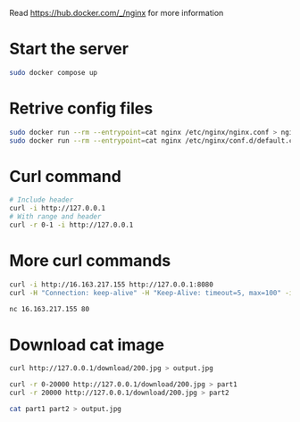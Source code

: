 Read https://hub.docker.com/_/nginx for more information

# Start the server

```bash
sudo docker compose up
```

# Retrive config files

```bash
sudo docker run --rm --entrypoint=cat nginx /etc/nginx/nginx.conf > nginx.conf
sudo docker run --rm --entrypoint=cat nginx /etc/nginx/conf.d/default.conf > default.conf
```

# Curl command

```bash
# Include header
curl -i http://127.0.0.1
# With range and header
curl -r 0-1 -i http://127.0.0.1
```

# More curl commands

```bash
curl -i http://16.163.217.155 http://127.0.0.1:8080
curl -H "Connection: keep-alive" -H "Keep-Alive: timeout=5, max=100" -i http://16.163.217.155 http://127.0.0.1:8080

nc 16.163.217.155 80
```

# Download cat image
```bash
curl http://127.0.0.1/download/200.jpg > output.jpg

curl -r 0-20000 http://127.0.0.1/download/200.jpg > part1
curl -r 20000 http://127.0.0.1/download/200.jpg > part2

cat part1 part2 > output.jpg

```
